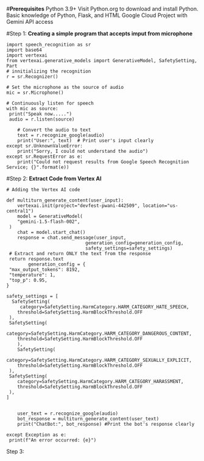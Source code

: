 #**Prerequisites**
Python 3.9+ Visit Python.org to download and install Python.
Basic knowledge of Python, Flask, and HTML
Google Cloud Project with Gemini API access

#Step 1: **Creating a simple program that accepts imput from microphone**

	import speech_recognition as sr
	import base64
	import vertexai
	from vertexai.generative_models import GenerativeModel, SafetySetting, Part
	# innitializing the recognition
	r = sr.Recognizer()

	# Set the microphone as the source of audio
	mic = sr.Microphone()

	# Continuously listen for speech
	with mic as source:
   	 print("Speak now.....")
   	 audio = r.listen(source)

        # Convert the audio to text
        text = r.recognize_google(audio)
        print("User:", text)  # Print user's input clearly
    except sr.UnknownValueError:
        print("Sorry, I could not understand the audio")
    except sr.RequestError as e:
        print("Could not request results from Google Speech Recognition Service; {}".format(e))

#Step 2: **Extract Code from Vertex AI**
	
 	# Adding the Vertex AI code

	def multiturn_generate_content(user_input):
    	vertexai.init(project="devfest-pwani-442509", location="us-central1")
    	model = GenerativeModel(
        "gemini-1.5-flash-002",
   	 )
    	chat = model.start_chat()
    	response = chat.send_message(user_input,
                                 generation_config=generation_config,
                                 safety_settings=safety_settings)
   	 # Extract and return ONLY the text from the response
   	 return response.text
     		generation_config = {
   	 "max_output_tokens": 8192,
   	 "temperature": 1,
   	 "top_p": 0.95,
	}

	safety_settings = [
  	  SafetySetting(
       	 category=SafetySetting.HarmCategory.HARM_CATEGORY_HATE_SPEECH,
        threshold=SafetySetting.HarmBlockThreshold.OFF
   	 ),
   	 SafetySetting(
        category=SafetySetting.HarmCategory.HARM_CATEGORY_DANGEROUS_CONTENT,
        threshold=SafetySetting.HarmBlockThreshold.OFF
    	),
    	SafetySetting(
        category=SafetySetting.HarmCategory.HARM_CATEGORY_SEXUALLY_EXPLICIT,
        threshold=SafetySetting.HarmBlockThreshold.OFF
   	 ),
   	 SafetySetting(
        category=SafetySetting.HarmCategory.HARM_CATEGORY_HARASSMENT,
        threshold=SafetySetting.HarmBlockThreshold.OFF
   	 ),
	]


    	user_text = r.recognize_google(audio)
    	bot_response = multiturn_generate_content(user_text)
    	print("ChatBot:", bot_response) #Print the bot's response clearly

	except Exception as e:
   	 print(f"An error occurred: {e}")

Step 3: 
